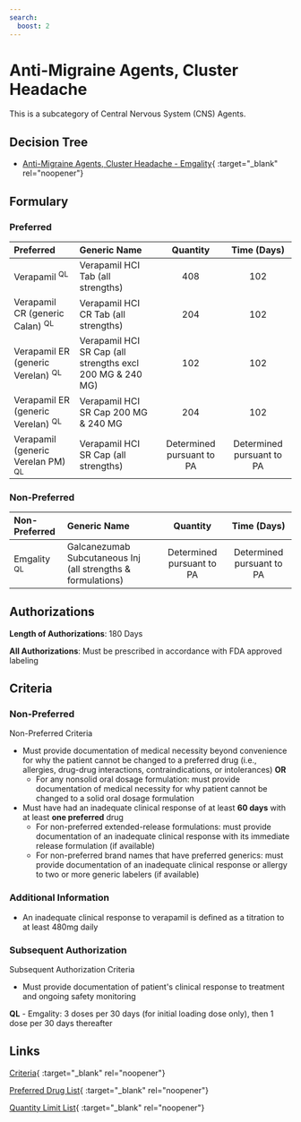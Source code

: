 ```yaml
---
search:
  boost: 2 
---
```


# Anti-Migraine Agents, Cluster Headache

This is a subcategory of Central Nervous System (CNS) Agents.

## Decision Tree

- [Anti-Migraine Agents, Cluster Headache - Emgality](https://forms.office.com.mcas.ms/pages/designpagev2.aspx?auth_pvr=OrgId&auth_upn=anttwaniqua.greer%40gainwelltechnologies.com&origin=OfficeDotCom&lang=en-US&sessionid=dba554c2-2c78-4f60-bee3-f837172c2546&route=GroupForms&subpage=design&id=nPhjxpvvj0G9PUHkbAzgaN9UYz8EqmlIs3_TYn4TbXBUMkhOU0QxS1ZDVDZQRzJBS1BPMTJZUUwyQSQlQCN0PWcu&topview=Preview){ :target="_blank" rel="noopener"}

## Formulary

### Preferred

| Preferred                                    | Generic Name                                              |         Quantity          |        Time (Days)        |
| :------------------------------------------- | :-------------------------------------------------------- | :-----------------------: | :-----------------------: |
| Verapamil <sup>QL</sup>                      | Verapamil HCI Tab (all strengths)                         |            408            |            102            |
| Verapamil CR (generic Calan) <sup>QL</sup>   | Verapamil HCI CR Tab (all strengths)                      |            204            |            102            |
| Verapamil ER (generic Verelan) <sup>QL</sup> | Verapamil HCI SR Cap (all strengths excl 200 MG & 240 MG) |            102            |            102            |
| Verapamil ER (generic Verelan) <sup>QL</sup> | Verapamil HCI SR Cap 200 MG & 240 MG                      |            204            |            102            |
| Verapamil (generic Verelan PM) <sup>QL</sup> | Verapamil HCI SR Cap (all strengths)                      | Determined pursuant to PA | Determined pursuant to PA |

### Non-Preferred

| Non-Preferred          | Generic Name                                                 |         Quantity          |        Time (Days)        |
| :--------------------- | :----------------------------------------------------------- | :-----------------------: | :-----------------------: |
| Emgality <sup>QL</sup> | Galcanezumab Subcutaneous Inj (all strengths & formulations) | Determined pursuant to PA | Determined pursuant to PA |

## Authorizations

**Length of Authorizations**: 180 Days

**All Authorizations**: Must be prescribed in accordance with FDA approved labeling

## Criteria

### Non-Preferred

Non-Preferred Criteria

- Must provide documentation of medical necessity beyond convenience for why the patient cannot be changed to a preferred drug (i.e., allergies, drug-drug interactions, contraindications, or intolerances) **OR**
    - For any nonsolid oral dosage formulation: must provide documentation of medical necessity for why patient cannot be changed to a solid oral dosage formulation
- Must have had an inadequate clinical response of at least **60 days** with at least **one preferred** drug
    - For non-preferred extended-release formulations: must provide documentation of an inadequate clinical response with its immediate release formulation (if available)
    - For non-preferred brand names that have preferred generics: must provide documentation of an inadequate clinical response or allergy to two or more generic labelers (if available)

### Additional Information

- An inadequate clinical response to verapamil is defined as a titration to at least 480mg daily

### Subsequent Authorization

Subsequent Authorization Criteria

- Must provide documentation of patient's clinical response to treatment and ongoing safety monitoring

**QL** - Emgality: 3 doses per 30 days (for initial loading dose only), then 1 dose per 30 days thereafter

## Links

[Criteria](https://pharmacy.medicaid.ohio.gov/sites/default/files/20230401_UPDL_Criteria%20_APPROVED.pdf#page=27){ :target="_blank" rel="noopener"}

[Preferred Drug List](https://pharmacy.medicaid.ohio.gov/sites/default/files/20230401_UPDL_v7_Approved.pdf#page=14){ :target="_blank" rel="noopener"}

[Quantity Limit List](https://pharmacy.medicaid.ohio.gov/sites/default/files/20230101_Ohio_Medicaid_Quantity_Document_APPROVED.pdf){ :target="_blank" rel="noopener"}
